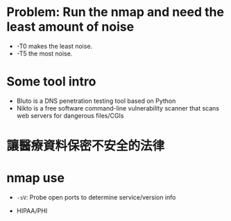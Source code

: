 
# Problem: Run the nmap and need the least amount of noise

- -T0 makes the least noise.
- -T5 the most noise.

# Some tool intro

- Bluto is a DNS penetration testing tool based on Python
- Nikto is a free software command-line vulnerability scanner that scans web servers for dangerous
files/CGIs

# 讓醫療資料保密不安全的法律

# nmap use

- `-sV`: Probe open ports to determine service/version info


- HIPAA/PHI

